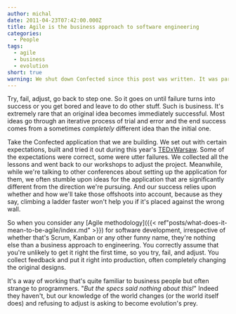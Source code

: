 ```yaml
---
author: michal
date: 2011-04-23T07:42:00.000Z
title: Agile is the business approach to software engineering
categories:
  - People
tags:
  - agile
  - business
  - evolution
short: true
warning: We shut down Confected since this post was written. It was part of our learning.
---
```


Try, fail, adjust, go back to step one. So it goes on until failure turns into success or you get bored and leave to do other stuff. Such is business. It's extremely rare that an original idea becomes immediately successful. Most ideas go through an iterative process of trial and error and the end success comes from a sometimes _completely_ different idea than the initial one.

<!--more-->

Take the Confected application that we are building. We set out with certain expectations, built and tried it out during this year's [TEDxWarsaw](https://tedxwarsaw.org/). Some of the expectations were correct, some were utter failures. We collected all the lessons and went back to our workshops to adjust the project. Meanwhile, while we're talking to other conferences about setting up the application for them, we often stumble upon ideas for the application that are significantly different from the direction we're pursuing. And our success relies upon whether and how we'll take those offshoots into account, because as they say, climbing a ladder faster won't help you if it's placed against the wrong wall.

So when you consider any [Agile methodology]({{< ref"posts/what-does-it-mean-to-be-agile/index.md" >}}) for software development, irrespective of whether that's Scrum, Kanban or any other funny name, they're nothing else than a business approach to engineering. You correctly assume that you're unlikely to get it right the first time, so you try, fail, and adjust. You collect feedback and put it right into production, often completely changing the original designs.

It's a way of working that's quite familiar to business people but often strange to programmers. "_But the specs said nothing about this!_" Indeed they haven't, but our knowledge of the world changes (or the world itself does) and refusing to adjust is asking to become evolution's prey.
